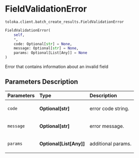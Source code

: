 # FieldValidationError
`toloka.client.batch_create_results.FieldValidationError`

```python
FieldValidationError(
    self,
    *,
    code: Optional[str] = None,
    message: Optional[str] = None,
    params: Optional[List[Any]] = None
)
```

Error that contains information about an invalid field

## Parameters Description

| Parameters | Type | Description |
| :----------| :----| :-----------|
`code`|**Optional\[str\]**|<p>error code string.</p>
`message`|**Optional\[str\]**|<p>error message.</p>
`params`|**Optional\[List\[Any\]\]**|<p>additional params.</p>
